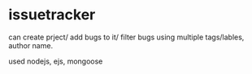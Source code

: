 # issuetracker

can create prject/ add bugs to it/ filter bugs using multiple tags/lables, author name.

used nodejs, ejs, mongoose
